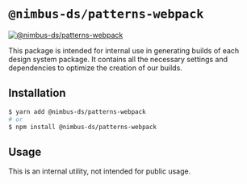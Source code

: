 # `@nimbus-ds/patterns-webpack`

[![@nimbus-ds/patterns-webpack](https://img.shields.io/npm/v/@nimbus-ds/patterns-webpack?label=%40nimbus-ds%2Fpatterns-webpack)](https://www.npmjs.com/package/@nimbus-ds/patterns-webpack)

This package is intended for internal use in generating builds of each design system package. It contains all the necessary settings and dependencies to optimize the creation of our builds.

## Installation

```sh
$ yarn add @nimbus-ds/patterns-webpack
# or
$ npm install @nimbus-ds/patterns-webpack
```

## Usage

This is an internal utility, not intended for public usage.
